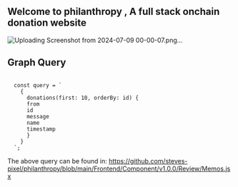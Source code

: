 ##  Welcome to philanthropy , A full stack onchain donation website 


![Uploading Screenshot from 2024-07-09 00-00-07.png…]()


## Graph Query 

```

  const query = `
    {
      donations(first: 10, orderBy: id) {
      from
      id
      message
      name
      timestamp
      }
    }
  `;

```


The above query can be found in: https://github.com/steves-pixel/philanthropy/blob/main/Frontend/Component/v1.0.0/Review/Memos.jsx
